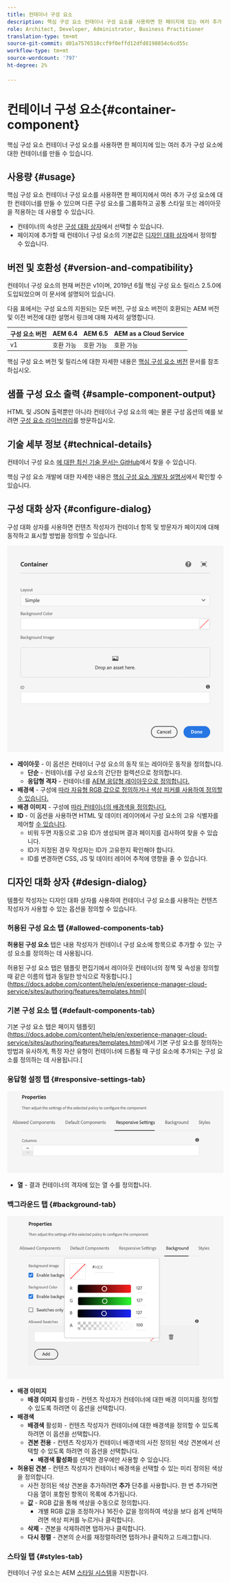 ```yaml
---
title: 컨테이너 구성 요소
description: 핵심 구성 요소 컨테이너 구성 요소를 사용하면 한 페이지에 있는 여러 추가 구성 요소에 대한 컨테이너를 만들 수 있습니다.
role: Architect, Developer, Administrator, Business Practitioner
translation-type: tm+mt
source-git-commit: d01a7576518ccf9f0effd12dfd8198854c6cd55c
workflow-type: tm+mt
source-wordcount: '797'
ht-degree: 2%

---
```



# 컨테이너 구성 요소{#container-component}

핵심 구성 요소 컨테이너 구성 요소를 사용하면 한 페이지에 있는 여러 추가 구성 요소에 대한 컨테이너를 만들 수 있습니다.

## 사용량 {#usage}

핵심 구성 요소 컨테이너 구성 요소를 사용하면 한 페이지에서 여러 추가 구성 요소에 대한 컨테이너를 만들 수 있으며 다른 구성 요소를 그룹화하고 공통 스타일 또는 레이아웃을 적용하는 데 사용할 수 있습니다.

* 컨테이너의 속성은 [구성 대화 상자](#configure-dialog)에서 선택할 수 있습니다.
* 페이지에 추가할 때 컨테이너 구성 요소의 기본값은 [디자인 대화 상자](#design-dialog)에서 정의할 수 있습니다.

## 버전 및 호환성 {#version-and-compatibility}

컨테이너 구성 요소의 현재 버전은 v1이며, 2019년 6월 핵심 구성 요소 릴리스 2.5.0에 도입되었으며 이 문서에 설명되어 있습니다.

다음 표에서는 구성 요소의 지원되는 모든 버전, 구성 요소 버전이 호환되는 AEM 버전 및 이전 버전에 대한 설명서 링크에 대해 자세히 설명합니다.

| 구성 요소 버전 | AEM 6.4 | AEM 6.5 | AEM as a Cloud Service |
|--- |--- |---|---|
| v1 | 호환 가능 | 호환 가능 | 호환 가능 |

핵심 구성 요소 버전 및 릴리스에 대한 자세한 내용은 [핵심 구성 요소 버전](/help/versions.md) 문서를 참조하십시오.

## 샘플 구성 요소 출력 {#sample-component-output}

HTML 및 JSON 출력뿐만 아니라 컨테이너 구성 요소의 예는 물론 구성 옵션의 예를 보려면 [구성 요소 라이브러리](https://adobe.com/go/aem_cmp_library_container)를 방문하십시오.

## 기술 세부 정보 {#technical-details}

컨테이너 구성 요소 [에 대한 최신 기술 문서는 GitHub](https://adobe.com/go/aem_cmp_tech_container_v1)에서 찾을 수 있습니다.

핵심 구성 요소 개발에 대한 자세한 내용은 [핵심 구성 요소 개발자 설명서](/help/developing/overview.md)에서 확인할 수 있습니다.

## 구성 대화 상자 {#configure-dialog}

구성 대화 상자를 사용하면 컨텐츠 작성자가 컨테이너 항목 및 방문자가 페이지에 대해 동작하고 표시할 방법을 정의할 수 있습니다.

![컨테이너 구성 요소의 편집 대화 상자](/help/assets/container-edit.png)

* **레이아웃**  - 이 옵션은 컨테이너 구성 요소의 동작 또는 레이아웃 동작을 정의합니다.
   * **단순**  - 컨테이너를 구성 요소의 간단한 컬렉션으로 정의합니다.
   * **응답형 격자**  - 컨테이너를  [AEM 응답형 레이아웃으로 정의합니다.](https://docs.adobe.com/content/help/en/experience-manager-cloud-service/sites/authoring/features/responsive-layout.html)
* **배경색**  - 구성에  [따라 자유형 RGB 값으로 정의하거나 색상 피커를 사용하여 정의할 수 있습니다.](#background-tab)
* **배경 이미지**  - 구성에   [따라 컨테이너의 배경색을 정의합니다.](#background-tab)
* **ID**  - 이 옵션을 사용하면 HTML 및 데이터 레이어에서 구성 요소의 고유 식별자를 제어할  [수 있습니다](/help/developing/data-layer/overview.md).
   * 비워 두면 자동으로 고유 ID가 생성되며 결과 페이지를 검사하여 찾을 수 있습니다.
   * ID가 지정된 경우 작성자는 ID가 고유한지 확인해야 합니다.
   * ID를 변경하면 CSS, JS 및 데이터 레이어 추적에 영향을 줄 수 있습니다.

## 디자인 대화 상자 {#design-dialog}

템플릿 작성자는 디자인 대화 상자를 사용하여 컨테이너 구성 요소를 사용하는 컨텐츠 작성자가 사용할 수 있는 옵션을 정의할 수 있습니다.

### 허용된 구성 요소 탭 {#allowed-components-tab}

**허용된 구성 요소** 탭은 내용 작성자가 컨테이너 구성 요소에 항목으로 추가할 수 있는 구성 요소를 정의하는 데 사용됩니다.

허용된 구성 요소 탭은 템플릿 편집기에서 레이아웃 컨테이너의 정책 및 속성을 정의할 때 같은 이름의 탭과 동일한 방식으로 작동합니다.](https://docs.adobe.com/content/help/en/experience-manager-cloud-service/sites/authoring/features/templates.html)[

### 기본 구성 요소 탭 {#default-components-tab}

기본 구성 요소 탭은 페이지 템플릿](https://docs.adobe.com/content/help/en/experience-manager-cloud-service/sites/authoring/features/templates.html)에서 기본 구성 요소를 정의하는 방법과 유사하게, 특정 자산 유형이 컨테이너에 드롭될 때 구성 요소에 추가되는 구성 요소를 정의하는 데 사용됩니다.[

### 응답형 설정 탭 {#responsive-settings-tab}

![컨테이너 구성 요소의 디자인 대화 상자의 반응형 설정 탭](/help/assets/container-design-responsive.png)

* **열**  - 결과 컨테이너의 격자에 있는 열 수를 정의합니다.

### 백그라운드 탭 {#background-tab}

![컨테이너 구성 요소의 디자인 대화 상자의 배경 탭](/help/assets/container-design-background.png)

* **배경 이미지**
   * **배경 이미지**  활성화 - 컨텐츠 작성자가 컨테이너에 대한 배경 이미지를 정의할 수 있도록 하려면 이 옵션을 선택합니다.
* **배경색**
   * **배경색**  활성화 - 컨텐츠 작성자가 컨테이너에 대한 배경색을 정의할 수 있도록 하려면 이 옵션을 선택합니다.
   * **견본 전용**  - 컨텐츠 작성자가 컨테이너 배경색의 사전 정의된 색상 견본에서 선택할 수 있도록 하려면 이 옵션을 선택합니다.
      * **배경색 활성화**&#x200B;를 선택한 경우에만 사용할 수 있습니다.
* **허용된 견본**  - 컨텐츠 작성자가 컨테이너 배경색을 선택할 수 있는 미리 정의된 색상을 정의합니다.
   * 사전 정의된 색상 견본을 추가하려면 **추가** 단추를 사용합니다. 한 번 추가되면 다음 열이 포함된 항목이 목록에 추가됩니다.
   * **값**  - RGB 값을 통해 색상을 수동으로 정의합니다.
      * 개별 RGB 값을 조정하거나 16진수 값을 정의하여 색상을 보다 쉽게 선택하려면 색상 피커를 누르거나 클릭합니다.
   * **삭제**  - 견본을 삭제하려면 탭하거나 클릭합니다.
   * **다시 정렬**  - 견본의 순서를 재정렬하려면 탭하거나 클릭하고 드래그합니다.

### 스타일 탭 {#styles-tab}

컨테이너 구성 요소는 AEM [스타일 시스템](/help/get-started/authoring.md#component-styling)을 지원합니다.
